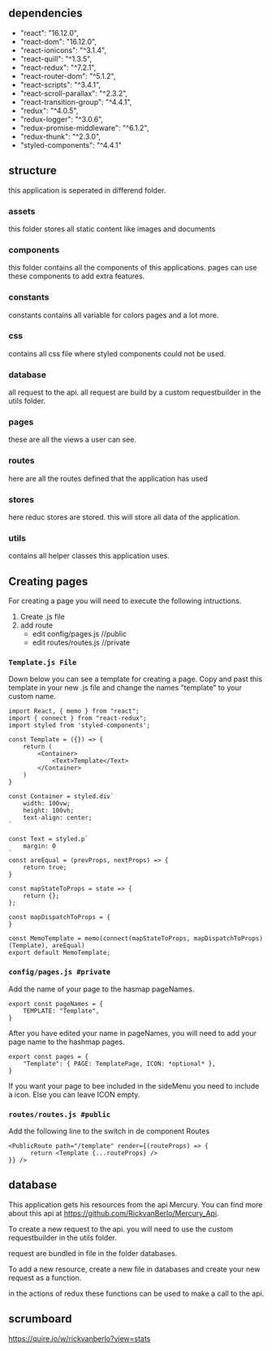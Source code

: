 ## dependencies
*   "react": "16.12.0",
*   "react-dom": "16.12.0",
*   "react-ionicons": "^3.1.4",
*   "react-quill": "^1.3.5",
*   "react-redux": "^7.2.1",
*   "react-router-dom": "^5.1.2",
*   "react-scripts": "^3.4.1",
*   "react-scroll-parallax": "^2.3.2",
*   "react-transition-group": "^4.4.1",
*   "redux": "^4.0.5",
*   "redux-logger": "^3.0.6",
*   "redux-promise-middleware": "^6.1.2",
*   "redux-thunk": "^2.3.0",
*   "styled-components": "^4.4.1"

## structure

this application is seperated in differend folder.

### assets

this folder stores all static content like images and documents

### components

this folder contains all the components of this applications. pages can use these components to add extra features.

### constants

constants contains all variable for colors pages and a lot more.

### css

contains all css file where styled components could not be used.

### database

all request to the api. all request are build by a custom requestbuilder in the utils folder.

### pages

these are all the views a user can see.

### routes

here are all the routes defined that the application has used

### stores

here reduc stores are stored. this will store all data of the application.

### utils

contains all helper classes this application uses.

## Creating pages
For creating a page you will need to execute the following intructions.

1. Create .js file
2. add route
    * edit config/pages.js //public
    * edit routes/routes.js //private

### `Template.js File`
Down below you can see a template for creating a page. Copy and past this template in your new .js file and change the names "template" to your custom name.

```
import React, { memo } from "react";
import { connect } from "react-redux";
import styled from 'styled-components';

const Template = ({}) => {
    return (
        <Container>
            <Text>Template</Text>
        </Container>
    )
}

const Container = styled.div`
    width: 100vw;
    height: 100vh;
    text-align: center;
`

const Text = styled.p`
    margin: 0
`
const areEqual = (prevProps, nextProps) => {
    return true;
}

const mapStateToProps = state => {
    return {};
};

const mapDispatchToProps = {
}

const MemoTemplate = memo(connect(mapStateToProps, mapDispatchToProps)(Template), areEqual)
export default MemoTemplate;
```

### `config/pages.js #private`
Add the name of your page to the hasmap pageNames.

```
export const pageNames = {
    TEMPLATE: "Template",
}
```

After you have edited your name in pageNames, you will need to add your page name to the hashmap pages.

```
export const pages = {
    "Template": { PAGE: TemplatePage, ICON: *optional* },
}
```

If you want your page to bee included in the sideMenu you need to include a icon. Else you can leave ICON empty.

### `routes/routes.js #public`
Add the following line to the switch in de component Routes

```
<PublicRoute path="/template" render={(routeProps) => {
      return <Template {...routeProps} />
}} />
```

## database

This application gets his resources from the api Mercury. You can find more about this api at https://github.com/RickvanBerlo/Mercury_Api.

To create a new request to the api. you will need to use the custom requestbuilder in the utils folder.

request are bundled in file in the folder databases.

To add a new resource, create a new file in databases and create your new request as a function.

in the actions of redux these functions can be used to make a call to the api.



## scrumboard
https://quire.io/w/rickvanberlo?view=stats
